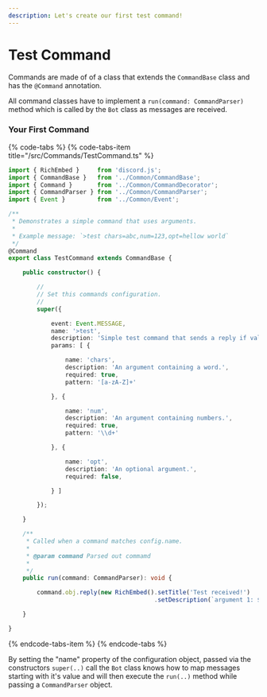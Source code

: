 ```yaml
---
description: Let's create our first test command!
---
```


# Test Command

Commands are made of of a class that extends the `CommandBase` class and has the `@Command` annotation.

All command classes have to implement a `run(command: CommandParser)` method which is called by the `Bot` class as messages are received.

### Your First Command

{% code-tabs %}
{% code-tabs-item title="/src/Commands/TestCommand.ts" %}
```typescript
import { RichEmbed }     from 'discord.js';
import { CommandBase }   from '../Common/CommandBase';
import { Command }       from '../Common/CommandDecorator';
import { CommandParser } from '../Common/CommandParser';
import { Event }         from '../Common/Event';

/**
 * Demonstrates a simple command that uses arguments.
 *
 * Example message: `>test chars=abc,num=123,opt=hellow world`
 */
@Command
export class TestCommand extends CommandBase {

    public constructor() {

        //
        // Set this commands configuration.
        //
        super({

            event: Event.MESSAGE,
            name: '>test',
            description: 'Simple test command that sends a reply if validation succeeds.',
            params: [ {

                name: 'chars',
                description: 'An argument containing a word.',
                required: true,
                pattern: '[a-zA-Z]+'

            }, {

                name: 'num',
                description: 'An argument containing numbers.',
                required: true,
                pattern: '\\d+'

            }, {

                name: 'opt',
                description: 'An optional argument.',
                required: false,

            } ]

        });

    }

    /**
     * Called when a command matches config.name.
     *
     * @param command Parsed out commamd
     *
     */
    public run(command: CommandParser): void {

        command.obj.reply(new RichEmbed().setTitle('Test received!')
                                         .setDescription(`argument 1: ${ command.arguments[ 0 ].name }=${ command.arguments[ 0 ].value }\nargument 2: ${ command.arguments[ 1 ].name }=${ command.arguments[ 1 ].value }`));

    }

}

```
{% endcode-tabs-item %}
{% endcode-tabs %}

By setting the "name" property of the configuration object, passed via the constructors `super(..)` call the `Bot` class knows how to map messages starting with it's value and will then execute the `run(..)` method while passing a `CommandParser` object.


